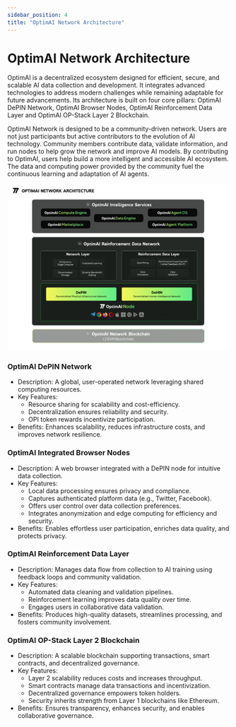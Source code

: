 ```yaml
---
sidebar_position: 4
title: "OptimAI Network Architecture"
---
```


# <span class="actual-font">OptimAI Network</span> Architecture
OptimAI is a decentralized ecosystem designed for efficient, secure, and scalable AI data collection and development. It integrates advanced technologies to address modern challenges while remaining adaptable for future advancements. Its architecture is built on four core pillars: OptimAI DePIN Network, OptimAI Browser Nodes, OptimAI Reinforcement Data Layer and OptimAI OP-Stack Layer 2 Blockchain.

OptimAI Network is designed to be a community-driven network. Users are not just participants but active contributors to the evolution of AI technology. Community members contribute data, validate information, and run nodes to help grow the network and improve AI models. By contributing to OptimAI, users help build a more intelligent and accessible AI ecosystem. The data and computing power provided by the community fuel the continuous learning and adaptation of AI agents.

![OptimAI Architecture](./assets/images/architecture.png)

### OptimAI DePIN Network
- Description: A global, user-operated network leveraging shared computing resources.
- Key Features:
  - Resource sharing for scalability and cost-efficiency.
  - Decentralization ensures reliability and security.
  - OPI token rewards incentivize participation.
- Benefits: Enhances scalability, reduces infrastructure costs, and improves network resilience.

### OptimAI Integrated Browser Nodes
- Description: A web browser integrated with a DePIN node for intuitive data collection.
- Key Features:
  - Local data processing ensures privacy and compliance.
  - Captures authenticated platform data (e.g., Twitter, Facebook).
  - Offers user control over data collection preferences.
  - Integrates anonymization and edge computing for efficiency and security.
- Benefits: Enables effortless user participation, enriches data quality, and protects privacy.

### OptimAI Reinforcement Data Layer
- Description: Manages data flow from collection to AI training using feedback loops and community validation.
- Key Features:
  - Automated data cleaning and validation pipelines.
  - Reinforcement learning improves data quality over time.
  - Engages users in collaborative data validation.
- Benefits: Produces high-quality datasets, streamlines processing, and fosters community involvement.

### OptimAI OP-Stack Layer 2 Blockchain
- Description: A scalable blockchain supporting transactions, smart contracts, and decentralized governance.
- Key Features:
  - Layer 2 scalability reduces costs and increases throughput.
  - Smart contracts manage data transactions and incentivization.
  - Decentralized governance empowers token holders.
  - Security inherits strength from Layer 1 blockchains like Ethereum.
- Benefits: Ensures transparency, enhances security, and enables collaborative governance.